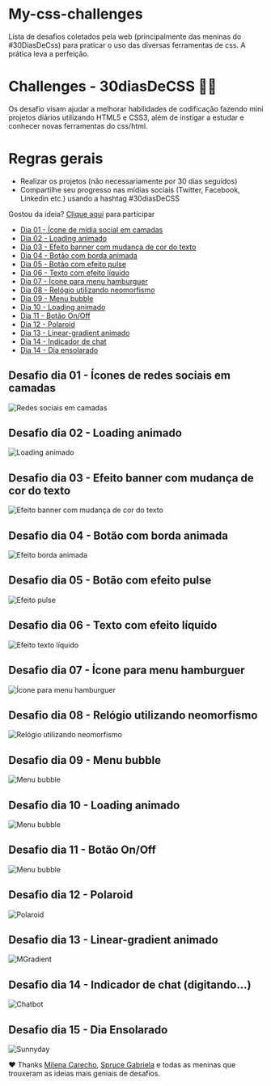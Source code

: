 # My-css-challenges
Lista de desafios coletados pela web (principalmente das meninas do #30DiasDeCss) para praticar o uso das diversas ferramentas de css. A prática leva a perfeição.

# Challenges - 30diasDeCSS 👩‍💻

 Os desafio visam ajudar a melhorar habilidades de codificação fazendo mini projetos diários utilizando HTML5 e CSS3, além de instigar a estudar e conhecer novas ferramentas do css/html.

# Regras gerais

* Realizar os projetos (não necessariamente por 30 dias seguidos)
* Compartilhe seu progresso nas mídias sociais (Twitter, Facebook, Linkedin etc.) usando a hashtag #30diasDeCSS

Gostou da ideia? 
[Clique aqui](https://github.com/MilenaCarecho/30diasDeCSS/issues/1) para participar

* [Dia 01 - Ícone de mídia social em camadas](#day01)
* [Dia 02 - Loading animado](#day02)
* [Dia 03 - Efeito banner com mudança de cor do texto](#day03)
* [Dia 04 - Botão com borda animada](#day04)
* [Dia 05 - Botão com efeito pulse](#day05)
* [Dia 06 - Texto com efeito líquido](#day06)
* [Dia 07 - Ícone para menu hamburguer](#day07)
* [Dia 08 - Relógio utilizando neomorfismo](#day08)
* [Dia 09 - Menu bubble](#day09)
* [Dia 10 - Loading animado](#day10)
* [Dia 11 - Botão On/Off](#day11)
* [Dia 12 - Polaroid](#day12)
* [Dia 13 - Linear-gradient animado](#day13)
* [Dia 14 - Indicador de chat](#day14)
* [Dia 14 - Dia ensolarado](#day15)

##  Desafio dia 01 - Ícones de redes sociais em camadas <a name="day01"></a>

![Redes sociais em camadas](https://github.com/SpruceGabriela/30diasDeCSS/raw/master/projects/dia_1/social-media-sheets.gif)

##  Desafio dia 02 - Loading animado <a name="day02"></a>

![Loading animado](https://github.com/SpruceGabriela/30diasDeCSS/raw/master/projects/dia_2/spinner.gif)

##  Desafio dia 03 - Efeito banner com mudança de cor do texto <a name="day03"></a>

![Efeito banner com mudança de cor do texto](https://github.com/SpruceGabriela/30diasDeCSS/raw/master/projects/dia_3/marquee.gif)

##  Desafio dia 04 - Botão com borda animada <a name="day04"></a>

![Efeito borda animada](https://github.com/SpruceGabriela/30diasDeCSS/raw/master/projects/dia_4/button-hover.gif)

##  Desafio dia 05 - Botão com efeito pulse <a name="day05"></a>

![Efeito pulse](https://github.com/SpruceGabriela/30diasDeCSS/raw/master/projects/dia_5/pulse-button.gif)

##  Desafio dia 06 - Texto com efeito líquido <a name="day06"></a>

![Efeito texto líquido](https://github.com/SpruceGabriela/30diasDeCSS/raw/master/projects/dia_6/water.gif)

##  Desafio dia 07 - Ícone para menu hamburguer <a name="day07"></a>

![Ícone para menu hamburguer](https://github.com/SpruceGabriela/30diasDeCSS/raw/master/projects/dia_7/burger.gif)

##  Desafio dia 08 - Relógio utilizando neomorfismo <a name="day08"></a>

![Relógio utilizando neomorfismo](https://github.com/SpruceGabriela/30diasDeCSS/raw/master/projects/dia_8/clock.gif)

##  Desafio dia 09 - Menu bubble <a name="day09"></a>

![Menu bubble](https://github.com/SpruceGabriela/30diasDeCSS/raw/master/projects/dia_9/bubble-menu.gif)

##  Desafio dia 10 - Loading animado <a name="day10"></a>

![Menu bubble](https://github.com/SpruceGabriela/30diasDeCSS/raw/master/projects/dia_10/loading.gif)

##  Desafio dia 11 - Botão On/Off <a name="day11"></a>

![Menu bubble](https://github.com/SpruceGabriela/30diasDeCSS/raw/master/projects/dia_11/on-off.gif)

##  Desafio dia 12 - Polaroid <a name="day12"></a>

![Polaroid](https://github.com/SpruceGabriela/30diasDeCSS/raw/master/projects/dia_12/polaroid.gif)

##  Desafio dia 13 - Linear-gradient animado <a name="day13"></a>

![MGradient](https://github.com/SpruceGabriela/30diasDeCSS/raw/master/projects/dia_13/gradient.gif)

##  Desafio dia 14 - Indicador de chat (digitando...) <a name="day14"></a>

![Chatbot](https://github.com/SpruceGabriela/30diasDeCSS/raw/master/projects/dia_14/chatbot.gif)

##  Desafio dia 15 - Dia Ensolarado <a name="day15"></a>

![Sunnyday](https://github.com/SpruceGabriela/30diasDeCSS/raw/master/projects/dia_15/sunny-day.gif)


❤ Thanks [Milena Carecho](https://github.com/MilenaCarecho), [Spruce Gabriela](https://github.com/SpruceGabriela) e todas as meninas que trouxeram as ideias mais geniais de desafios.
